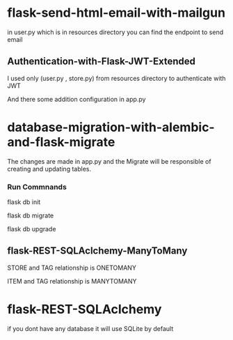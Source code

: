 # flask-send-html-email-with-mailgun

in user.py which is in resources directory you can find the endpoint to send email

## Authentication-with-Flask-JWT-Extended

I used only (user.py , store.py) from resources directory to authenticate with JWT

And there some addition configuration in app.py


# database-migration-with-alembic-and-flask-migrate
The changes are made in app.py and the Migrate will be responsible of creating and updating tables.

### Run Commnands
flask db init

flask db migrate

flask db upgrade

## flask-REST-SQLAclchemy-ManyToMany
STORE and TAG relationship is ONETOMANY

ITEM and TAG relationship is MANYTOMANY

# flask-REST-SQLAclchemy
if you dont have any database it will use SQLite by default
